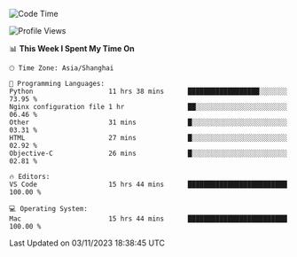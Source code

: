 <!--START_SECTION:waka-->
![Code Time](http://img.shields.io/badge/Code%20Time-220%20hrs%2040%20mins-blue)

![Profile Views](http://img.shields.io/badge/Profile%20Views-0-blue)

📊 **This Week I Spent My Time On** 

```text
🕑︎ Time Zone: Asia/Shanghai

💬 Programming Languages: 
Python                   11 hrs 38 mins      ██████████████████░░░░░░░   73.95 % 
Nginx configuration file 1 hr                ██░░░░░░░░░░░░░░░░░░░░░░░   06.46 % 
Other                    31 mins             █░░░░░░░░░░░░░░░░░░░░░░░░   03.31 % 
HTML                     27 mins             █░░░░░░░░░░░░░░░░░░░░░░░░   02.92 % 
Objective-C              26 mins             █░░░░░░░░░░░░░░░░░░░░░░░░   02.81 % 

🔥 Editors: 
VS Code                  15 hrs 44 mins      █████████████████████████   100.00 % 

💻 Operating System: 
Mac                      15 hrs 44 mins      █████████████████████████   100.00 % 
```


 Last Updated on 03/11/2023 18:38:45 UTC
<!--END_SECTION:waka-->